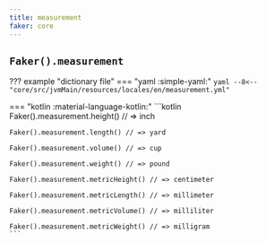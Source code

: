 ```yaml
---
title: measurement
faker: core
---
```


## `Faker().measurement`

??? example "dictionary file"
    === "yaml :simple-yaml:"
        ```yaml
        --8<-- "core/src/jvmMain/resources/locales/en/measurement.yml"
        ```

=== "kotlin :material-language-kotlin:"
    ```kotlin
    Faker().measurement.height() // => inch

    Faker().measurement.length() // => yard

    Faker().measurement.volume() // => cup

    Faker().measurement.weight() // => pound

    Faker().measurement.metricHeight() // => centimeter

    Faker().measurement.metricLength() // => millimeter

    Faker().measurement.metricVolume() // => milliliter

    Faker().measurement.metricWeight() // => milligram
    ```
